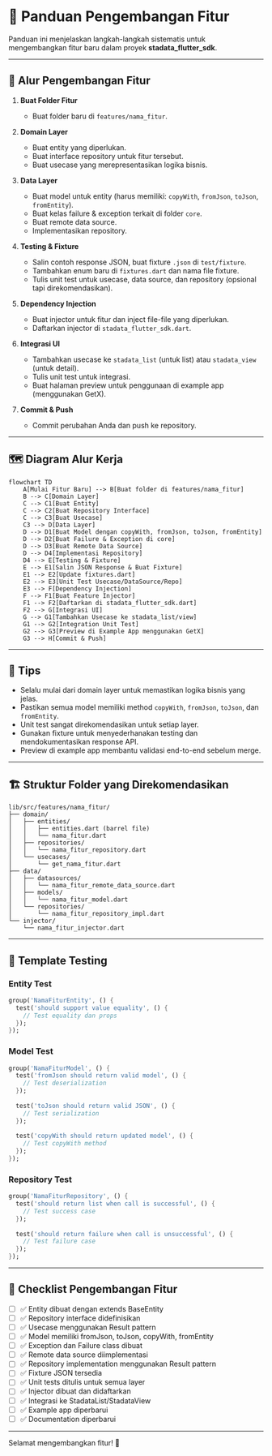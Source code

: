 # 🚀 Panduan Pengembangan Fitur

Panduan ini menjelaskan langkah-langkah sistematis untuk mengembangkan fitur baru dalam proyek **stadata_flutter_sdk**.

---

## 🔄 Alur Pengembangan Fitur

1. **Buat Folder Fitur**

   - Buat folder baru di `features/nama_fitur`.

2. **Domain Layer**

   - Buat entity yang diperlukan.
   - Buat interface repository untuk fitur tersebut.
   - Buat usecase yang merepresentasikan logika bisnis.

3. **Data Layer**

   - Buat model untuk entity (harus memiliki: `copyWith`, `fromJson`, `toJson`, `fromEntity`).
   - Buat kelas failure & exception terkait di folder `core`.
   - Buat remote data source.
   - Implementasikan repository.

4. **Testing & Fixture**

   - Salin contoh response JSON, buat fixture `.json` di `test/fixture`.
   - Tambahkan enum baru di `fixtures.dart` dan nama file fixture.
   - Tulis unit test untuk usecase, data source, dan repository (opsional tapi direkomendasikan).

5. **Dependency Injection**

   - Buat injector untuk fitur dan inject file-file yang diperlukan.
   - Daftarkan injector di `stadata_flutter_sdk.dart`.

6. **Integrasi UI**

   - Tambahkan usecase ke `stadata_list` (untuk list) atau `stadata_view` (untuk detail).
   - Tulis unit test untuk integrasi.
   - Buat halaman preview untuk penggunaan di example app (menggunakan GetX).

7. **Commit & Push**
   - Commit perubahan Anda dan push ke repository.

---

## 🗺️ Diagram Alur Kerja

```mermaid
flowchart TD
    A[Mulai Fitur Baru] --> B[Buat folder di features/nama_fitur]
    B --> C[Domain Layer]
    C --> C1[Buat Entity]
    C --> C2[Buat Repository Interface]
    C --> C3[Buat Usecase]
    C3 --> D[Data Layer]
    D --> D1[Buat Model dengan copyWith, fromJson, toJson, fromEntity]
    D --> D2[Buat Failure & Exception di core]
    D --> D3[Buat Remote Data Source]
    D --> D4[Implementasi Repository]
    D4 --> E[Testing & Fixture]
    E --> E1[Salin JSON Response & Buat Fixture]
    E1 --> E2[Update fixtures.dart]
    E2 --> E3[Unit Test Usecase/DataSource/Repo]
    E3 --> F[Dependency Injection]
    F --> F1[Buat Feature Injector]
    F1 --> F2[Daftarkan di stadata_flutter_sdk.dart]
    F2 --> G[Integrasi UI]
    G --> G1[Tambahkan Usecase ke stadata_list/view]
    G1 --> G2[Integration Unit Test]
    G2 --> G3[Preview di Example App menggunakan GetX]
    G3 --> H[Commit & Push]
```

---

## 📌 Tips

- Selalu mulai dari domain layer untuk memastikan logika bisnis yang jelas.
- Pastikan semua model memiliki method `copyWith`, `fromJson`, `toJson`, dan `fromEntity`.
- Unit test sangat direkomendasikan untuk setiap layer.
- Gunakan fixture untuk menyederhanakan testing dan mendokumentasikan response API.
- Preview di example app membantu validasi end-to-end sebelum merge.

---

## 🏗️ Struktur Folder yang Direkomendasikan

```
lib/src/features/nama_fitur/
├── domain/
│   ├── entities/
│   │   ├── entities.dart (barrel file)
│   │   └── nama_fitur.dart
│   ├── repositories/
│   │   └── nama_fitur_repository.dart
│   └── usecases/
│       └── get_nama_fitur.dart
├── data/
│   ├── datasources/
│   │   └── nama_fitur_remote_data_source.dart
│   ├── models/
│   │   └── nama_fitur_model.dart
│   └── repositories/
│       └── nama_fitur_repository_impl.dart
└── injector/
    └── nama_fitur_injector.dart
```

---

## 🧪 Template Testing

### Entity Test

```dart
group('NamaFiturEntity', () {
  test('should support value equality', () {
    // Test equality dan props
  });
});
```

### Model Test

```dart
group('NamaFiturModel', () {
  test('fromJson should return valid model', () {
    // Test deserialization
  });
  
  test('toJson should return valid JSON', () {
    // Test serialization
  });
  
  test('copyWith should return updated model', () {
    // Test copyWith method
  });
});
```

### Repository Test

```dart
group('NamaFiturRepository', () {
  test('should return list when call is successful', () {
    // Test success case
  });
  
  test('should return failure when call is unsuccessful', () {
    // Test failure case
  });
});
```

---

## 🚀 Checklist Pengembangan Fitur

- [ ] ✅ Entity dibuat dengan extends BaseEntity
- [ ] ✅ Repository interface didefinisikan
- [ ] ✅ Usecase menggunakan Result pattern
- [ ] ✅ Model memiliki fromJson, toJson, copyWith, fromEntity
- [ ] ✅ Exception dan Failure class dibuat
- [ ] ✅ Remote data source diimplementasi
- [ ] ✅ Repository implementation menggunakan Result pattern
- [ ] ✅ Fixture JSON tersedia
- [ ] ✅ Unit tests ditulis untuk semua layer
- [ ] ✅ Injector dibuat dan didaftarkan
- [ ] ✅ Integrasi ke StadataList/StadataView
- [ ] ✅ Example app diperbarui
- [ ] ✅ Documentation diperbarui

---

Selamat mengembangkan fitur! 🚀